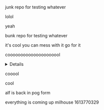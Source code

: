 junk repo for testing whatever

lolol

yeah

bunk repo for testing whatever


it's cool you can mess with it go for it

cooooooooooooooooooool

<details>some stuff</details>


cooool

cool

alf is back
in pog form

everything is coming up milhouse
1613770329
